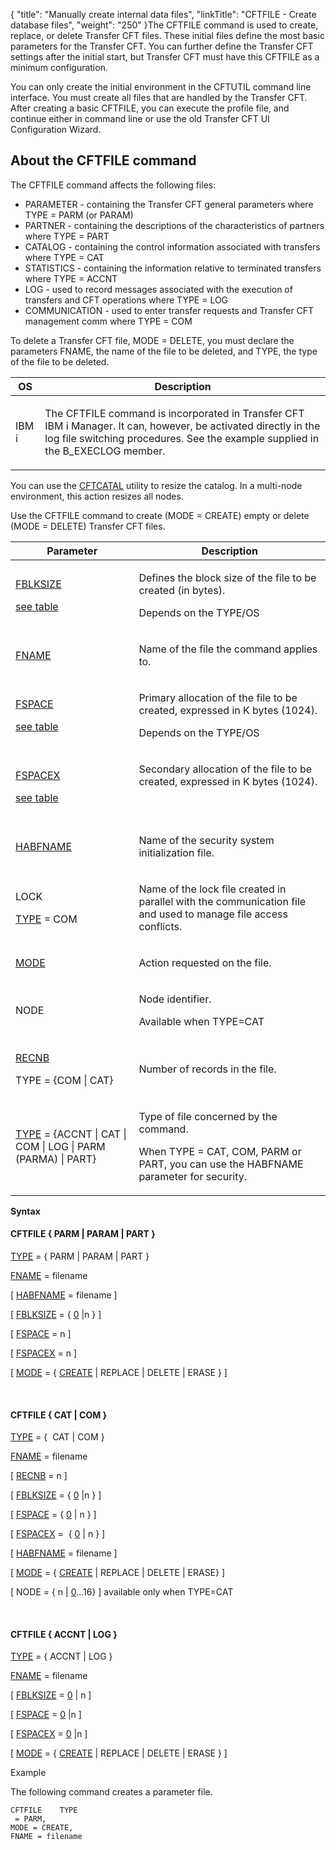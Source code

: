 {
    "title": "Manually create internal data files",
    "linkTitle": "CFTFILE - Create database files",
    "weight": "250"
}The CFTFILE command is used to create, replace, or delete Transfer CFT
files. These initial files define the most basic parameters for the Transfer
CFT. You can further define the Transfer CFT settings after the initial
start, but Transfer CFT must have this CFTFILE as a minimum
configuration.

You can only create the initial environment in the CFTUTIL command line
interface. You must create all files that are handled by the Transfer
CFT. After creating a basic CFTFILE, you can execute the profile
file, and continue either in command line or use the old Transfer CFT UI Configuration
Wizard.

## About the CFTFILE command

The CFTFILE command affects the following files:

-   PARAMETER - containing
    the Transfer CFT general parameters where TYPE = PARM (or PARAM)
-   PARTNER - containing
    the descriptions of the characteristics of partners where TYPE = PART
-   CATALOG - containing
    the control information associated with transfers where TYPE = CAT
-   STATISTICS - containing
    the information relative to terminated transfers where TYPE = ACCNT
-   LOG - used to record
    messages associated with the execution of transfers and CFT operations
    where TYPE = LOG
-   COMMUNICATION -
    used to enter transfer requests and Transfer CFT management comm where
    TYPE = COM

To delete a Transfer CFT file, MODE = DELETE, you must declare the parameters
FNAME, the name of the file
to be deleted, and TYPE, the
type of the file to be deleted.

<table>
   <thead>
      <tr>
<th class="TableStyle-SynchTableStyle_interop-HeadE-Column1-Header1">OS         </th>
<th class="TableStyle-SynchTableStyle_interop-HeadD-Column1-Header1">Description         </th>
      </tr>
   </thead>
   <tbody>
      <tr>
         <td><p>IBM i</p>         </td>
         <td><p>The CFTFILE command is incorporated in Transfer CFT IBM i
Manager. It can, however, be activated directly in the log file switching
procedures. See the example supplied in the B_EXECLOG member.</p>         </td>
      </tr>
   </tbody>
</table>

You can use the [CFTCATAL](../../../cft_intro_install/unix_install_start_here/run_first_time_ux/use_cft_utilities) utility to resize the catalog. In a multi-node environment, this action resizes all nodes.

Use the CFTFILE command to create (MODE = CREATE) empty or delete (MODE
= DELETE) Transfer CFT files.

<table>
   <thead>
      <tr>
<th class="TableStyle-SynchTableStyle_interop-HeadE-Column1-Header1">Parameter         </th>
<th class="TableStyle-SynchTableStyle_interop-HeadD-Column1-Header1">Description         </th>
      </tr>
   </thead>
   <tbody>
      <tr>
         <td><p><a href="../../../c_intro_userinterfaces/command_summary/parameter_intro/fblksize">FBLKSIZE</a></p>
<p><a href="../../../c_intro_userinterfaces/command_summary/parameter_intro/fblksize">see table</a></p>         </td>
         <td><p>Defines the block size of the file to be created (in bytes).</p>
<p>Depends on the TYPE/OS</p>         </td>
      </tr>
      <tr>
         <td><p><a href="../../../c_intro_userinterfaces/command_summary/parameter_intro/fname">FNAME</a> </p>         </td>
         <td><p>Name of the file the command applies to.</p>         </td>
      </tr>
      <tr>
         <td><p><a href="../../../c_intro_userinterfaces/command_summary/parameter_intro/fspace">FSPACE</a></p>
<p><a href="../../../c_intro_userinterfaces/command_summary/parameter_intro/fspace">see
table</a></p>         </td>
         <td><p>Primary allocation of the file to be created, expressed
in K bytes (1024).</p>
<p>Depends on the TYPE/OS</p>         </td>
      </tr>
      <tr>
         <td><p><a href="../../../c_intro_userinterfaces/command_summary/parameter_intro/fspacex">FSPACEX</a></p>
<p><a href="../../../c_intro_userinterfaces/command_summary/parameter_intro/fspacex">see table</a></p>         </td>
         <td><p>Secondary allocation of the file to be created, expressed
in K bytes (1024).</p>
<p> </p>         </td>
      </tr>
      <tr>
         <td><p><a href="../../../c_intro_userinterfaces/command_summary/parameter_intro/habfname">HABFNAME</a></p>         </td>
         <td><p>Name of the security system initialization file.</p>         </td>
      </tr>
      <tr>
         <td><p>LOCK</p>
<p><a href="../../../c_intro_userinterfaces/command_summary/parameter_intro/type">TYPE</a>
= COM</p>         </td>
         <td><p>Name of the lock file created in parallel with the communication
file and used to manage file access conflicts.</p>         </td>
      </tr>
      <tr>
         <td><p><a href="../../../c_intro_userinterfaces/command_summary/parameter_intro/mode">MODE</a></p>         </td>
         <td><p>Action requested on the file.</p>         </td>
      </tr>
      <tr>
         <td><p>NODE</p>         </td>
         <td><p>Node identifier.</p>
<p>Available when TYPE=CAT</p>         </td>
      </tr>
      <tr>
         <td><p><a href="../../../c_intro_userinterfaces/command_summary/parameter_intro/recnb">RECNB</a> </p>
<p>TYPE = {COM | CAT}</p>         </td>
         <td><p>Number of records in the file.</p>         </td>
      </tr>
      <tr>
         <td><p><a href="../../../c_intro_userinterfaces/command_summary/parameter_intro/type">TYPE</a> =
{ACCNT | CAT | COM | LOG | PARM (PARMA) | PART}</p>         </td>
         <td><p>Type of file concerned by the command.</p>
<p>When TYPE = CAT, COM, PARM or PART, you can use the HABFNAME
parameter for security.</p>         </td>
      </tr>
   </tbody>
</table>

**Syntax**

#### CFTFILE { PARM | PARAM | PART }

[TYPE](../../../c_intro_userinterfaces/command_summary/parameter_intro/type)
= { PARM | PARAM | PART }

[FNAME](../../../c_intro_userinterfaces/command_summary/parameter_intro/fname)
= filename  

\[ [HABFNAME](../../../c_intro_userinterfaces/command_summary/parameter_intro/habfname)
= filename \]

\[ [FBLKSIZE](../../../c_intro_userinterfaces/command_summary/parameter_intro/fblksize)
= { <span style="text-decoration: underline;">0</span>
|n } \]

\[ [FSPACE](../../../c_intro_userinterfaces/command_summary/parameter_intro/fspace)
= n \]

\[ [FSPACEX](../../../c_intro_userinterfaces/command_summary/parameter_intro/fspacex)
= n \]

\[ [MODE](../../../c_intro_userinterfaces/command_summary/parameter_intro/mode)
= { <span style="text-decoration: underline;">CREATE</span>
| REPLACE | DELETE | ERASE } \]

 

#### CFTFILE { CAT | COM }

[TYPE](../../../c_intro_userinterfaces/command_summary/parameter_intro/type)
= {  CAT
| COM }

[FNAME](../../../c_intro_userinterfaces/command_summary/parameter_intro/fname)
= filename

\[ [RECNB](../../../c_intro_userinterfaces/command_summary/parameter_intro/recnb)
= n \]

\[ [FBLKSIZE](../../../c_intro_userinterfaces/command_summary/parameter_intro/fblksize)
= { <span style="text-decoration: underline;">0</span>
|n } \]

\[ [FSPACE](../../../c_intro_userinterfaces/command_summary/parameter_intro/fspace)
= { <span style="text-decoration: underline;">0</span>
| n } \]

\[ [FSPACEX](../../../c_intro_userinterfaces/command_summary/parameter_intro/fspacex)
=  { <span style="text-decoration: underline;">0</span>
| n } \]

\[ [HABFNAME](../../../c_intro_userinterfaces/command_summary/parameter_intro/habfname)
= filename \]

\[ [MODE](../../../c_intro_userinterfaces/command_summary/parameter_intro/mode)
= { <span style="text-decoration: underline;">CREATE</span>
| REPLACE | DELETE | ERASE} \]

\[ NODE = { n | <u>0</u>...16} \] available only when TYPE=CAT

 

#### CFTFILE { ACCNT | LOG }

[TYPE](../../../c_intro_userinterfaces/command_summary/parameter_intro/type)
= { ACCNT | LOG }

[FNAME](../../../c_intro_userinterfaces/command_summary/parameter_intro/fname)
= filename

\[ [FBLKSIZE](../../../c_intro_userinterfaces/command_summary/parameter_intro/fblksize)
= <span style="text-decoration: underline;">0</span>
| n \]

\[ [FSPACE](../../../c_intro_userinterfaces/command_summary/parameter_intro/fspace)
= <span style="text-decoration: underline;">0</span>
|n \]

\[ [FSPACEX](../../../c_intro_userinterfaces/command_summary/parameter_intro/fspacex)
= <span style="text-decoration: underline;">0</span>
|n \]

\[ [MODE](../../../c_intro_userinterfaces/command_summary/parameter_intro/mode)
= { <span style="text-decoration: underline;">CREATE</span>
| REPLACE | DELETE | ERASE } \]

Example

The following command creates a parameter file.


    CFTFILE    TYPE 
     = PARM,
    MODE = CREATE,
    FNAME = filename
